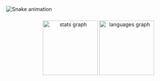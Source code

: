 <img src="https://raw.githubusercontent.com/CodesByAda/CodesByAda/output/snake.svg" alt="Snake animation" />

###

<div align="center">
  <img src="https://github-readme-stats.vercel.app/api?username=CodesByAda&hide_title=false&hide_rank=false&show_icons=true&include_all_commits=true&count_private=true&disable_animations=false&theme=dracula&locale=en&hide_border=false&order=1" height="150" alt="stats graph"  />
  <img src="https://github-readme-stats.vercel.app/api/top-langs?username=CodesByAda&locale=en&hide_title=false&layout=compact&card_width=320&langs_count=5&theme=dracula&hide_border=false&order=2" height="150" alt="languages graph"  />
</div>

###
